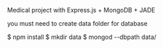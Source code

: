 Medical project with Express.js + MongoDB + JADE  

you must need to create data folder for database

  $ npm install
  $ mkdir data
  $ mongod --dbpath data/
